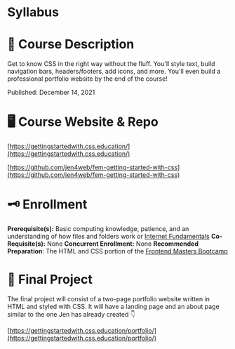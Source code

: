 # Syllabus

# 📜 Course Description

Get to know CSS in the right way without the fluff. You'll style text, build navigation bars, headers/footers, add icons, and more. You'll even build a professional portfolio website by the end of the course!

Published: December 14, 2021

# 🖥️ Course Website & Repo

[https://gettingstartedwith.css.education/](https://gettingstartedwith.css.education/)

[https://github.com/jen4web/fem-getting-started-with-css](https://github.com/jen4web/fem-getting-started-with-css)

# 🗝 Enrollment

**Prerequisite(s):** Basic computing knowledge, patience, and an understanding of how files and folders work or [Internet Fundamentals](https://www.internetfundamentals.com)
**Co-Requisite(s):** None
**Concurrent Enrollment:** None
**Recommended Preparation**: The HTML and CSS portion of the [Frontend Masters Bootcamp](https://frontendmasters.com/bootcamp)

# 🧠 Final Project

The final project will consist of a two-page portfolio website written in HTML and styled with CSS. It will have a landing page and an about page similar to the one Jen has already created 👇

[https://gettingstartedwith.css.education/portfolio/](https://gettingstartedwith.css.education/portfolio/)